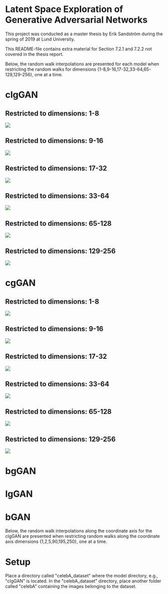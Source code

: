 # Latent Space Exploration of Generative Adversarial Networks
This project was conducted as a master thesis by Erik Sandström during the spring of 2019 at Lund University.

This README-file contains extra material for Section 7.2.1 and 7.2.2 not covered in the thesis report. 

Below, the random walk interpolations are presented for each model when restricting the random walks for dimensions {1-8,9-16,17-32,33-64,65-128,129-256}, one at a time. 
# clgGAN
## Restricted to dimensions: 1-8
![](gifs/clgGAN/1-8_5pts_100_50.gif)

## Restricted to dimensions: 9-16
![](gifs/clgGAN/9-16_5pts_100_50.gif)

## Restricted to dimensions: 17-32
![](gifs/clgGAN/17-32_5pts_100_50.gif)

## Restricted to dimensions: 33-64
![](gifs/clgGAN/33-64_5pts_100_50.gif)

## Restricted to dimensions: 65-128
![](gifs/clgGAN/65-128_5pts_100_50.gif)

## Restricted to dimensions: 129-256
![](gifs/clgGAN/129-256_5pts_100_50.gif)

# cgGAN
## Restricted to dimensions: 1-8
![](gifs/cgGAN/1-8_5pts.gif)

## Restricted to dimensions: 9-16
![](gifs/cgGAN/9-16_5pts.gif)

## Restricted to dimensions: 17-32
![](gifs/cgGAN/17-32_5pts.gif)

## Restricted to dimensions: 33-64
![](gifs/cgGAN/33-64_5pts.gif)

## Restricted to dimensions: 65-128
![](gifs/cgGAN/65-128_5pts.gif)

## Restricted to dimensions: 129-256
![](gifs/cgGAN/129-256_5pts.gif)

# bgGAN

# lgGAN

# bGAN

Below, the random walk interpolations along the coordinate axis for the clgGAN are presented when restricting random walks along the coordinate axis dimensions {1,2,5,90,195,250}, one at a time. 

# Setup
Place a directory called "celebA_dataset" where the model directory, e.g., "clgGAN" is located. In the "celebA_dataset" directory, place another folder called "celebA" containing the images belonging to the dataset.
